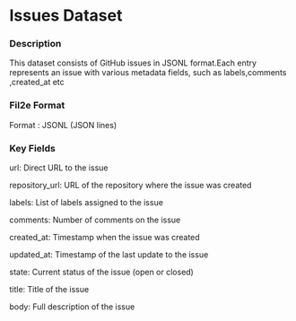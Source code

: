 # Issues Dataset
### Description 
This dataset consists of GitHub issues in JSONL format.Each entry represents an issue
with various metadata fields, such as labels,comments ,created_at  etc

### Fil2e Format
Format : JSONL (JSON lines)

### Key Fields
url: Direct URL to the issue

repository_url: URL of the repository where the issue was created

labels: List of labels assigned to the issue

comments: Number of comments on the issue

created_at: Timestamp when the issue was created

updated_at: Timestamp of the last update to the issue

state: Current status of the issue (open or closed)

title: Title of the issue

body: Full description of the issue

